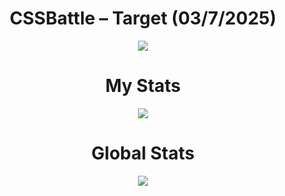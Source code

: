 <h1 align="center">CSSBattle – Target (03/7/2025)</h1>

<p align="center">
  <img src="https://github.com/user-attachments/assets/e73d8a25-90e5-4901-8cb9-5a92b5d653ca">
</p>

<h1 align="center">My Stats</h1>

<p align="center">
  <img src="https://github.com/user-attachments/assets/62b2eb4b-0673-4021-bec2-b2f95a12d87d">
</p>

<h1 align="center">Global Stats</h1>

<p align="center">
  <img src="https://github.com/user-attachments/assets/c3609e3a-95e9-441e-9f07-ff8e63ae0910">
</p>
